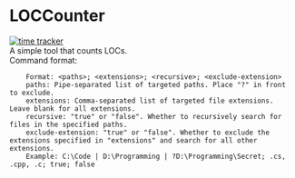 # LOCCounter
[![time tracker](https://wakatime.com/badge/github/palapapa/LOCCounter.svg)](https://wakatime.com/badge/github/palapapa/LOCCounter)
<br>
A simple tool that counts LOCs.
<br>
Command format:
```
    Format: <paths>; <extensions>; <recursive>; <exclude-extension>
    paths: Pipe-separated list of targeted paths. Place "?" in front to exclude.
    extensions: Comma-separated list of targeted file extensions. Leave blank for all extensions.
    recursive: "true" or "false". Whether to recursively search for files in the specified paths.
    exclude-extension: "true" or "false". Whether to exclude the extensions specified in "extensions" and search for all other extensions.
    Example: C:\Code | D:\Programming | ?D:\Programming\Secret; .cs, .cpp, .c; true; false
```
